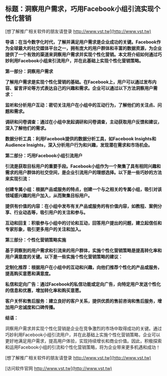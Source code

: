 ## **标题：洞察用户需求，巧用Facebook小组引流实现个性化营销**

[想了解推广相关软件的朋友请登录 http://www.vst.tw](http://www.vst.tw)

**导语：在当今数字化时代，了解并满足用户需求是企业成功的关键。Facebook作为全球最大的社交媒体平台之一，拥有庞大的用户群体和丰富的数据资源，为企业提供了一个有效的渠道来洞察用户需求并实现个性化营销。本文将介绍如何通过巧妙利用Facebook小组来引流用户，并在此基础上实现个性化营销策略。**

**第一部分：洞察用户需求**

**了解用户需求是实现个性化营销的基础。在Facebook上，用户可以通过发布内容、留言评论等方式表达自己的兴趣和需求。企业可以通过以下方法洞察用户需求：**

**监听和分析用户互动：密切关注用户在小组中的互动行为，了解他们的关注点、问题和需求。**

**调研和问卷调查：通过在小组中发起调研和问卷调查，主动获取用户反馈和建议，深入了解他们的需求。**

**数据分析工具：利用Facebook提供的数据分析工具，如Facebook Insights和Audience Insights，深入分析用户行为和兴趣，发现潜在需求和市场机会。**

**第二部分：巧用Facebook小组引流用户**

**引流是获取目标用户的重要手段。Facebook小组作为一个聚集了具有相同兴趣和需求的用户群体的社交空间，是企业引流用户的理想选择。以下是一些巧妙的方法来实现引流：**

**创建专属小组：根据产品或服务的特点，创建一个与之相关的专属小组，吸引对该领域感兴趣的用户加入，从而聚集目标用户。**

**提供有价值的内容：在小组中发布有关产品或服务的有价值内容，如教程、案例分享、行业动态等，吸引用户的关注和参与。**

**互动和回复：积极参与小组中的讨论和互动，回答用户提出的问题，建立起信任和专家形象，吸引更多用户的关注和加入。**

**第三部分：个性化营销策略实施**

**基于洞察到的用户需求和引流来的用户群体，实施个性化营销策略是提高转化率和用户满意度的关键。以下是一些实施个性化营销策略的建议：**

**定制化推荐：根据用户在小组中的互动和兴趣，向他们推荐个性化的产品或服务，提高购买意愿和满意度。**

**私信和定向广告：通过Facebook的私信功能或定向广告，向特定用户发送个性化的信息和优惠，增加转化率和购买意愿。**

**客户关怀和售后服务：建立良好的客户关系，提供优质的售前咨询和售后服务，增加用户忠诚度和口碑传播。**

**结语：**

洞察用户需求并实现个性化营销是企业在竞争激烈的市场中取得成功的关键。通过巧妙利用Facebook小组引流用户，并在此基础上实施个性化营销策略，企业可以更好地满足用户需求，提高用户体验，实现持续增长和商业价值。因此，积极探索和运用Facebook小组的引流和个性化营销策略，将为企业带来更多机遇和成功！

[想了解推广相关软件的朋友请登录 http://www.vst.tw](http://www.vst.tw)


[访问软件官网 http://www.vst.tw](http://www.vst.tw)
